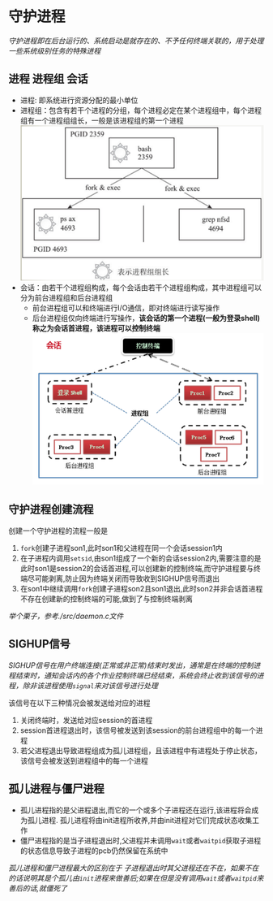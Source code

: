 # 守护进程
*守护进程即在后台运行的、系统启动是就存在的、不予任何终端关联的，用于处理一些系统级别任务的特殊进程*

## 进程 进程组 会话
* 进程: 即系统进行资源分配的最小单位
* 进程组：包含有若干个进程的分组，每个进程必定在某个进程组中，每个进程组有一个进程组组长，一般是该进程组的第一个进程
![进程组](./进程组.png)
* 会话：由若干个进程组构成，每个会话由若干个进程组构成，其中进程组可以分为前台进程组和后台进程组
  - 前台进程组可以和终端进行I/O通信，即对终端进行读写操作
  - 后台进程组仅向终端进行写操作，**该会话的第一个进程(一般为登录shell)称之为会话首进程，该进程可以控制终端**
![会话](./会话.png)

## 守护进程创建流程

创建一个守护进程的流程一般是
1. `fork`创建子进程son1,此时son1和父进程在同一个会话session1内
2. 在子进程内调用`setsid`,由son1组成了一个新的会话session2内,需要注意的是此时son1是session2的会话首进程,可以创建新的控制终端,而守护进程要与终端尽可能剥离,防止因为终端关闭而导致收到SIGHUP信号而退出
3. 在son1中继续调用`fork`创建子进程son2且son1退出,此时son2并非会话首进程不存在创建新的控制终端的可能,做到了与控制终端剥离

*举个栗子，参考./src/daemon.c文件*

## SIGHUP信号
*SIGHUP信号在用户终端连接(正常或非正常)结束时发出，通常是在终端的控制进程结束时，通知会话内的各个作业控制终端已经结束，系统会终止收到该信号的进程，除非该进程使用`signal`来对该信号进行处理*

该信号在以下三种情况会被发送给对应的进程
1. 关闭终端时，发送给对应session的首进程
2. session首进程退出时，该信号被发送到该session的前台进程组中的每一个进程
3. 若父进程退出导致进程组成为孤儿进程组，且该进程中有进程处于停止状态，该信号会被发送到进程组中的每一个进程


## 孤儿进程与僵尸进程
* 孤儿进程指的是父进程退出,而它的一个或多个子进程还在运行,该进程将会成为孤儿进程. 孤儿进程将由init进程所收养,并由init进程对它们完成状态收集工作
* 僵尸进程指的是当子进程退出时,父进程并未调用`wait`或者`waitpid`获取子进程的状态信息导致子进程的pcb仍然保留在系统中

*孤儿进程和僵尸进程最大的区别在于 子进程退出时其父进程还在不在，如果不在的话说明其是个孤儿由`init`进程来做善后;如果在但是没有调用`wait`或者`waitpid`来善后的话,就僵死了*


